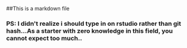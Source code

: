 ##This is a markdown file
### PS: I didn't realize i should type in on rstudio rather than git hash...As a starter with zero knowledge in this field, you cannot expect too much..

